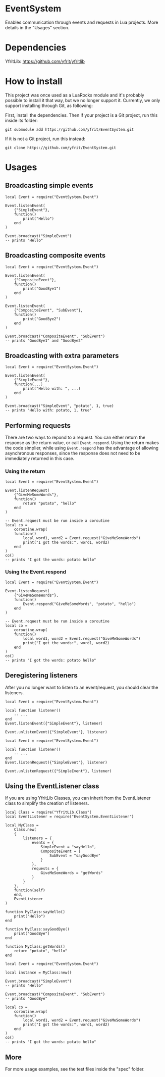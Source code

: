 # EventSystem

Enables communication through events and requests in Lua projects. More details in the "Usages" section.

# Dependencies

YfritLib: https://github.com/yfrit/yfritlib

# How to install

This project was once used as a LuaRocks module and it's probably possible to install it that way, but we no longer support it. Currently, we only support installing through Git, as following:

First, install the dependencies. Then if your project is a Git project, run this inside its folder:

`git submodule add https://github.com/yfrit/EventSystem.git`

If it is not a Git project, run this instead:

`git clone https://github.com/yfrit/EventSystem.git`

# Usages

## Broadcasting simple events

```
local Event = require("EventSystem.Event")

Event.listenEvent(
    {"SimpleEvent"},
    function()
        print("Hello")
    end
)

Event.broadcast("SimpleEvent")
-- prints "Hello"
```

## Broadcasting composite events

```
local Event = require("EventSystem.Event")

Event.listenEvent(
    {"CompositeEvent"},
    function()
        print("GoodBye1")
    end
)

Event.listenEvent(
    {"CompositeEvent", "SubEvent"},
    function()
        print("GoodBye2")
    end
)

Event.broadcast("CompositeEvent", "SubEvent")
-- prints "GoodBye1" and "GoodBye2"
```

## Broadcasting with extra parameters

```
local Event = require("EventSystem.Event")

Event.listenEvent(
    {"SimpleEvent"},
    function(...)
        print("Hello with: ", ...)
    end
)

Event.broadcast("SimpleEvent", "potato", 1, true)
-- prints "Hello with: potato, 1, true"
```

## Performing requests

There are two ways to repond to a request. You can either return the response as the return value, or call `Event.respond`. Using the return makes the code simplier, while using `Event.respond` has the advantage of allowing asynchronous responses, since the response does not need to be immediately returned in this case.

### Using the return

```
local Event = require("EventSystem.Event")

Event.listenRequest(
    {"GiveMeSomeWords"},
    function()
        return "potato", "hello"
    end
)

-- Event.request must be run inside a coroutine
local co =
    coroutine.wrap(
    function()
        local word1, word2 = Event.request("GiveMeSomeWords")
        print("I got the words:", word1, word2)
    end
)
co()
-- prints "I got the words: potato hello"
```

### Using the Event.respond

```
local Event = require("EventSystem.Event")

Event.listenRequest(
    {"GiveMeSomeWords"},
    function()
        Event.respond("GiveMeSomeWords", "potato", "hello")
    end
)

-- Event.request must be run inside a coroutine
local co =
    coroutine.wrap(
    function()
        local word1, word2 = Event.request("GiveMeSomeWords")
        print("I got the words:", word1, word2)
    end
)
co()
-- prints "I got the words: potato hello"
```

## Deregistering listeners

After you no longer want to listen to an event/request, you should clear the listeners.

```
local Event = require("EventSystem.Event")

local function listener()
    -- ...
end
Event.listenEvent({"SimpleEvent"}, listener)

Event.unlistenEvent({"SimpleEvent"}, listener)

```

```
local Event = require("EventSystem.Event")

local function listener()
    -- ...
end
Event.listenRequest({"SimpleEvent"}, listener)

Event.unlistenRequest({"SimpleEvent"}, listener)
```

## Using the EventListener class

If you are using YfritLib Classes, you can inherit from the EventListener class to simplify the creation of listeners.

```
local Class = require("YfritLib.Class")
local EventListener = require("EventSystem.EventListener")

local MyClass =
    Class.new(
    {
        listeners = {
            events = {
                SimpleEvent = "sayHello",
                CompositeEvent = {
                    SubEvent = "sayGoodBye"
                }
            },
            requests = {
                GiveMeSomeWords = "getWords"
            }
        }
    },
    function(self)
    end,
    EventListener
)

function MyClass:sayHello()
    print("Hello")
end

function MyClass:sayGoodBye()
    print("GoodBye")
end

function MyClass:getWords()
    return "potato", "hello"
end
```

```
local Event = require("EventSystem.Event")

local instance = MyClass:new()

Event.broadcast("SimpleEvent")
-- prints "Hello"

Event.broadcast("CompositeEvent", "SubEvent")
-- prints "GoodBye"

local co =
    coroutine.wrap(
    function()
        local word1, word2 = Event.request("GiveMeSomeWords")
        print("I got the words:", word1, word2)
    end
)
co()
-- prints "I got the words: potato hello"

```

## More

For more usage examples, see the test files inside the "spec" folder.
